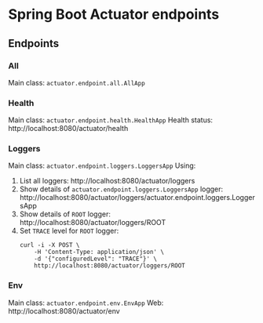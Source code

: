# Spring Boot Actuator endpoints

## Endpoints

### All
Main class: `actuator.endpoint.all.AllApp`

### Health
Main class: `actuator.endpoint.health.HealthApp`
Health status: http://localhost:8080/actuator/health

### Loggers
Main class: `actuator.endpoint.loggers.LoggersApp`
Using:
1. List all loggers: http://localhost:8080/actuator/loggers
2. Show details of `actuator.endpoint.loggers.LoggersApp` logger: http://localhost:8080/actuator/loggers/actuator.endpoint.loggers.LoggersApp
3. Show details of `ROOT` logger: http://localhost:8080/actuator/loggers/ROOT
4. Set `TRACE` level for `ROOT` logger:
    ```
    curl -i -X POST \
        -H 'Content-Type: application/json' \
        -d '{"configuredLevel": "TRACE"}' \
        http://localhost:8080/actuator/loggers/ROOT
   ```

### Env
Main class: `actuator.endpoint.env.EnvApp`
Web: http://localhost:8080/actuator/env